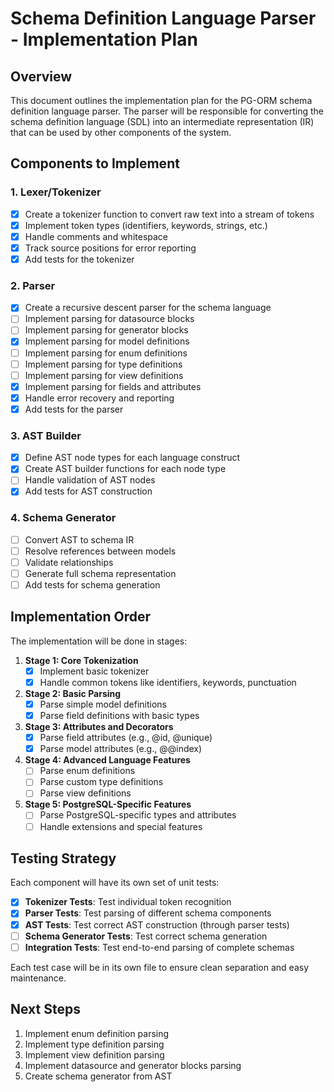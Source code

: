 # Schema Definition Language Parser - Implementation Plan

## Overview
This document outlines the implementation plan for the PG-ORM schema definition language parser. The parser will be responsible for converting the schema definition language (SDL) into an intermediate representation (IR) that can be used by other components of the system.

## Components to Implement

### 1. Lexer/Tokenizer
- [x] Create a tokenizer function to convert raw text into a stream of tokens
- [x] Implement token types (identifiers, keywords, strings, etc.)
- [x] Handle comments and whitespace
- [x] Track source positions for error reporting
- [x] Add tests for the tokenizer

### 2. Parser
- [x] Create a recursive descent parser for the schema language
- [ ] Implement parsing for datasource blocks
- [ ] Implement parsing for generator blocks
- [x] Implement parsing for model definitions
- [ ] Implement parsing for enum definitions
- [ ] Implement parsing for type definitions
- [ ] Implement parsing for view definitions
- [x] Implement parsing for fields and attributes
- [x] Handle error recovery and reporting
- [x] Add tests for the parser

### 3. AST Builder
- [x] Define AST node types for each language construct
- [x] Create AST builder functions for each node type
- [ ] Handle validation of AST nodes
- [x] Add tests for AST construction

### 4. Schema Generator
- [ ] Convert AST to schema IR
- [ ] Resolve references between models
- [ ] Validate relationships
- [ ] Generate full schema representation
- [ ] Add tests for schema generation

## Implementation Order

The implementation will be done in stages:

1. **Stage 1: Core Tokenization**
   - [x] Implement basic tokenizer
   - [x] Handle common tokens like identifiers, keywords, punctuation

2. **Stage 2: Basic Parsing**
   - [x] Parse simple model definitions
   - [x] Parse field definitions with basic types

3. **Stage 3: Attributes and Decorators**
   - [x] Parse field attributes (e.g., @id, @unique)
   - [x] Parse model attributes (e.g., @@index)

4. **Stage 4: Advanced Language Features**
   - [ ] Parse enum definitions
   - [ ] Parse custom type definitions
   - [ ] Parse view definitions

5. **Stage 5: PostgreSQL-Specific Features**
   - [ ] Parse PostgreSQL-specific types and attributes
   - [ ] Handle extensions and special features

## Testing Strategy

Each component will have its own set of unit tests:

- [x] **Tokenizer Tests**: Test individual token recognition
- [x] **Parser Tests**: Test parsing of different schema components
- [x] **AST Tests**: Test correct AST construction (through parser tests)
- [ ] **Schema Generator Tests**: Test correct schema generation
- [ ] **Integration Tests**: Test end-to-end parsing of complete schemas

Each test case will be in its own file to ensure clean separation and easy maintenance.

## Next Steps

1. Implement enum definition parsing
2. Implement type definition parsing
3. Implement view definition parsing
4. Implement datasource and generator blocks parsing
5. Create schema generator from AST 